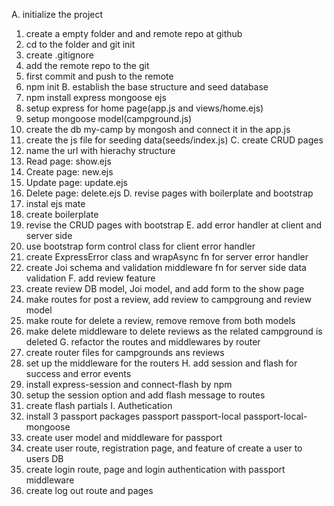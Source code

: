 A. initialize the project
1. create a empty folder and and remote repo at github
2. cd to the folder and git init
3. create .gitignore
4. add the remote repo to the git
5. first commit and push to the remote
6. npm init
B. establish the base structure and seed database
1. npm install express mongoose ejs
2. setup express for home page(app.js and views/home.ejs)
3. setup mongoose model(campground.js)
4. create the db my-camp by mongosh and connect it in the app.js
5. create the js file for seeding data(seeds/index.js)
C. create CRUD pages
1. name the url with hierachy structure
2. Read page: show.ejs
3. Create page: new.ejs
4. Update page: update.ejs
5. Delete page: delete.ejs
D. revise pages with boilerplate and bootstrap
1. instal ejs mate
2. create boilerplate
3. revise the CRUD pages with bootstrap
E. add error handler at client and server side
1. use bootstrap form control class for client error handler
2. create ExpressError class and wrapAsync fn for server error handler
3. create Joi schema and validation middleware fn for server side data validation
F. add review feature
1. create review DB model, Joi model, and add form to the show page
2. make routes for post a review, add review to campgroung and review model
3. make route for delete a review, remove remove from both models
4. make delete middleware to delete reviews as the related campground is deleted
G. refactor the routes and middlewares by router
1. create router files for campgrounds ans reviews
2. set up the middleware for the routers
H. add session and flash for success and error events
1. install express-session and connect-flash by npm
2. setup the session option and add flash message to routes
3. create flash partials
I. Authetication
1. install 3 passport packages passport passport-local passport-local-mongoose
2. create user model and middleware for passport
3. create user route, registration page, and feature of create a user to users DB
4. create login route, page and login authentication with passport middleware
5. create log out route and pages


